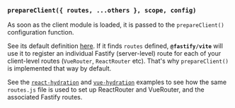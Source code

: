 
### `prepareClient({ routes, ...others }, scope, config)`

As soon as the client module is loaded, it is passed to the `prepareClient()` configuration function. 

See its default definition [here](https://github.com/fastify/fastify-vite/blob/dev/packages/fastify-vite/config.js#L39). If it finds `routes` defined, **`@fastify/vite`** will use it to register an individual Fastify (server-level) route for each of your client-level routes (`VueRouter`, `ReactRouter` etc). That's why `prepareClient()` is implemented that way by default.

See the [`react-hydration`](https://github.com/fastify/fastify-vite/tree/dev/examples/react-hydration) and [`vue-hydration`](https://github.com/fastify/fastify-vite/tree/dev/examples/vue-hydration) examples to see how the same `routes.js` file is used to set up ReactRouter and VueRouter, and the associated Fastify routes.